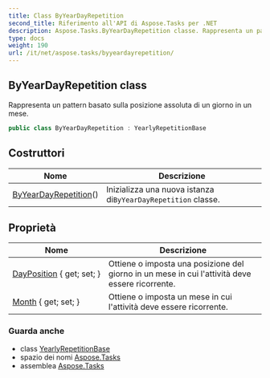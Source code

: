 ```yaml
---
title: Class ByYearDayRepetition
second_title: Riferimento all'API di Aspose.Tasks per .NET
description: Aspose.Tasks.ByYearDayRepetition classe. Rappresenta un pattern basato sulla posizione assoluta di un giorno in un mese.
type: docs
weight: 190
url: /it/net/aspose.tasks/byyeardayrepetition/
---
```

## ByYearDayRepetition class

Rappresenta un pattern basato sulla posizione assoluta di un giorno in un mese.

```csharp
public class ByYearDayRepetition : YearlyRepetitionBase
```

## Costruttori

| Nome | Descrizione |
| --- | --- |
| [ByYearDayRepetition](byyeardayrepetition/)() | Inizializza una nuova istanza di`ByYearDayRepetition` classe. |

## Proprietà

| Nome | Descrizione |
| --- | --- |
| [DayPosition](../../aspose.tasks/byyeardayrepetition/dayposition/) { get; set; } | Ottiene o imposta una posizione del giorno in un mese in cui l'attività deve essere ricorrente. |
| [Month](../../aspose.tasks/byyeardayrepetition/month/) { get; set; } | Ottiene o imposta un mese in cui l'attività deve essere ricorrente. |

### Guarda anche

* class [YearlyRepetitionBase](../yearlyrepetitionbase/)
* spazio dei nomi [Aspose.Tasks](../../aspose.tasks/)
* assemblea [Aspose.Tasks](../../)


